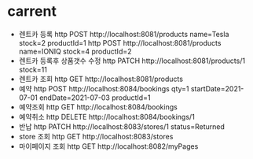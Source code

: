 # carrent

- 렌트카 등록
http POST http://localhost:8081/products name=Tesla stock=2 productId=1 
http POST http://localhost:8081/products name=IONIQ stock=4 productId=2 
- 렌트카 등록후 상품갯수 수정 
http PATCH http://localhost:8081/products/1 stock=11
- 렌트카 조회
http GET http://localhost:8081/products
- 예약
http POST http://localhost:8084/bookings qty=1 startDate=2021-07-01 endDate=2021-07-03 productId=1
- 예약조회
http GET http://localhost:8084/bookings
- 예약취소
http DELETE http://localhost:8084/bookings/1
- 반납
http PATCH http://localhost:8083/stores/1 status=Returned
- store 조회
http GET http://localhost:8083/stores
- 마이페이지 조회
http GET http://localhost:8082/myPages
